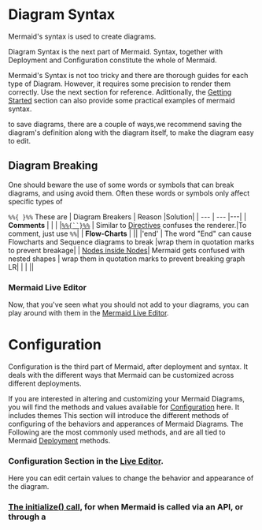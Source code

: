 # Diagram Syntax
Mermaid's syntax is used to create diagrams.

Diagram Syntax is the next part of Mermaid. Syntax, together with Deployment and Configuration constitute the whole of Mermaid. 

Mermaid's Syntax is not too tricky and there are thorough guides for each type of Diagram. However, it requires some precision to render them correctly. 
Use the next section for reference. Adittionally, the [Getting Started](./n00b-gettingStarted.md) section can also provide some practical examples of mermaid syntax.


to save diagrams, there are a couple of ways,we recommend saving the diagram's definition along with the diagram itself, to make the diagram easy to edit. 
 

## Diagram Breaking
 One should beware the use of some words or symbols that can break diagrams, and using avoid them. Often these words or symbols only affect specific types of 
 
 `%%{ }%%` These are 
| Diagram Breakers  | Reason |Solution|
| ---               | ---    |---|
|  **Comments**     |        |   |
|[`%%{``}%%`](https://github.com/mermaid-js/mermaid/issues/1968) |  Similar to [Directives](./directives.md) confuses the renderer.|To comment, just use `%%`|
|  **Flow-Charts**      |  ||
|'end'              |  The word "End" can cause Flowcharts and Sequence diagrams to break |wrap them in quotation marks to prevent breakage|
| [Nodes inside Nodes](https://mermaid-js.github.io/mermaid/#/flowchart?id=special-characters-that-break-syntax)|  Mermaid gets confused with nested shapes | wrap them in quotation marks to prevent breaking graph LR|
|                   |  ||


### Mermaid Live Editor
Now, that you've seen what you should not add to your diagrams, you can play around with them in the [Mermaid Live Editor](https://mermaid-js.github.io/mermaid-live-editor). 

# Configuration

Configuration is the third part of Mermaid, after deployment and syntax. It deals with the different ways that Mermaid can be customized across different deployments. 

If you are interested in altering and customizing your Mermaid Diagrams, you will find the methods and values available for [Configuration](./Setup.md) here. It includes themes
This section will introduce the different methods of configuring of the behaviors and apperances of Mermaid Diagrams. 
The Following are the most commonly used methods, and are all tied to Mermaid [Deployment](./n00b-gettingStarted.md) methods. 

### Configuration Section in the [Live Editor](./Live-Editor.md). 
Here you can edit certain values to change the behavior and appearance of the diagram. 

### [The initialize() call](https://mermaid-js.github.io/mermaid/#/n00b-gettingStarted?id=_3-calling-the-javascript-api), for when Mermaid is called via an API, or through a <script> tag. 


### [Directives](./directives.md),
Allows for the limited reconfiguration of a diagram just before it is rendered. It can alter the font style, color and other aesthetic aspects of the diagram. you can pass a directive alongside your defintion inside `%%{ }%%`, either above or below your diagram defintion. 

### [Theme Manipulation](./theming.md):
An application of using Directives to change [Themes](./theming.md). `Theme` is an value within mermaid's configuration that dictates the color scheme for diagrams. 




